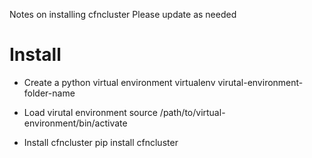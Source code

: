 Notes on installing  cfncluster
Please update as needed

# Install

- Create a python virtual environment
    virtualenv virutal-environment-folder-name

- Load virutal environment
    source /path/to/virtual-environment/bin/activate

- Install cfncluster
    pip install cfncluster

